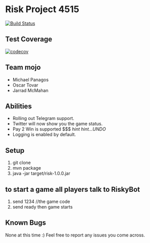 # Risk Project 4515 
[![Build Status](https://travis-ci.com/mikePanagos/risky.svg?branch=master)](https://travis-ci.com/mikePanagos/risky)
## Test Coverage
[![codecov](https://codecov.io/gh/mikePanagos/risky/branch/master/graph/badge.svg)](https://codecov.io/gh/mikePanagos/risky)
## Team mojo
* Michael Panagos
* Oscar Tovar
* Jarrad McMahan

## Abilities
* Rolling out Telegram support.
* Twitter will now show you the game status.
* Pay 2 Win is supported $$$ _hint hint...UNDO_ 
* Logging is enabled by default.

## Setup
1. git clone
2. mvn package
3. java -jar target/risk-1.0.0.jar


## to start a game all players talk to RiskyBot
1. send 1234 //the game code
2. send ready
then game starts
## Known Bugs
None at this time :)
Feel free to report any issues you come across.
